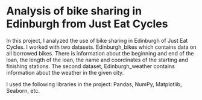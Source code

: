 # Analysis of bike sharing in Edinburgh from Just Eat Cycles

In this project, I analyzed the use of bike sharing in Edinburgh of Just Eat Cycles. I worked with two datasets. 
Edinburgh_bikes which contains data on all borrowed bikes. There is information about the beginning and end of the loan, the length of the loan, the name and coordinates of the starting and finishing stations. The second dataset, Edinburgh_weather contains information about the weather in the given city.

I used the following libraries in the project: Pandas, NumPy, Matplotlib, Seaborn, etc.
